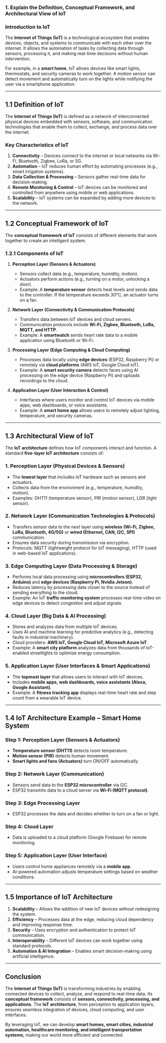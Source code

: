 ### **1. Explain the Definition, Conceptual Framework, and Architectural View of IoT**

### **Introduction to IoT**

The **Internet of Things (IoT)** is a technological ecosystem that enables devices, objects, and systems to communicate with each other over the internet. It allows the automation of tasks by collecting data through sensors, processing it, and making real-time decisions without human intervention.

For example, in a **smart home**, IoT allows devices like smart lights, thermostats, and security cameras to work together. A motion sensor can detect movement and automatically turn on the lights while notifying the user via a smartphone application.

---

## **1.1 Definition of IoT**

The **Internet of Things (IoT)** is defined as a network of interconnected physical devices embedded with sensors, software, and communication technologies that enable them to collect, exchange, and process data over the internet.

### **Key Characteristics of IoT**

1. **Connectivity** – Devices connect to the internet or local networks via Wi-Fi, Bluetooth, Zigbee, LoRa, or 5G.
2. **Automation** – IoT reduces human effort by automating processes (e.g., smart irrigation systems).
3. **Data Collection & Processing** – Sensors gather real-time data for decision-making.
4. **Remote Monitoring & Control** – IoT devices can be monitored and controlled from anywhere using mobile or web applications.
5. **Scalability** – IoT systems can be expanded by adding more devices to the network.

---

## **1.2 Conceptual Framework of IoT**

The **conceptual framework of IoT** consists of different elements that work together to create an intelligent system.

### **1.2.1 Components of IoT**

1. **Perception Layer (Sensors & Actuators)**

   * Sensors collect data (e.g., temperature, humidity, motion).
   * Actuators perform actions (e.g., turning on a motor, unlocking a door).
   * Example: A **temperature sensor** detects heat levels and sends data to the controller. If the temperature exceeds 30°C, an actuator turns on a fan.

2. **Network Layer (Connectivity & Communication Protocols)**

   * Transfers data between IoT devices and cloud servers.
   * Communication protocols include **Wi-Fi, Zigbee, Bluetooth, LoRa, MQTT, and HTTP**.
   * Example: A **smartwatch** sends heart rate data to a mobile application using Bluetooth or Wi-Fi.

3. **Processing Layer (Edge Computing & Cloud Computing)**

   * Processes data locally using **edge devices** (ESP32, Raspberry Pi) or remotely via **cloud platforms** (AWS IoT, Google Cloud IoT).
   * Example: A **smart security camera** detects faces using AI processing on the edge device (Raspberry Pi) and uploads recordings to the cloud.

4. **Application Layer (User Interaction & Control)**

   * Interfaces where users monitor and control IoT devices via mobile apps, web dashboards, or voice assistants.
   * Example: A **smart home app** allows users to remotely adjust lighting, temperature, and security cameras.

---

## **1.3 Architectural View of IoT**

The **IoT architecture** defines how IoT components interact and function. A standard **five-layer IoT architecture** consists of:

### **1. Perception Layer (Physical Devices & Sensors)**

* The **lowest layer** that includes IoT hardware such as sensors and actuators.
* Collects data from the environment (e.g., temperature, humidity, motion).
* Examples: DHT11 (temperature sensor), PIR (motion sensor), LDR (light sensor).

### **2. Network Layer (Communication Technologies & Protocols)**

* Transfers sensor data to the next layer using **wireless (Wi-Fi, Zigbee, LoRa, Bluetooth, 4G/5G)** or **wired (Ethernet, CAN, I2C, SPI)** communication.
* Ensures data security during transmission via encryption.
* Protocols: MQTT (lightweight protocol for IoT messaging), HTTP (used in web-based IoT applications).

### **3. Edge Computing Layer (Data Processing & Storage)**

* Performs local data processing using **microcontrollers (ESP32, Arduino)** and **edge devices (Raspberry Pi, Nvidia Jetson)**.
* Reduces latency by processing data closer to the source instead of sending everything to the cloud.
* Example: An IoT **traffic monitoring system** processes real-time video on edge devices to detect congestion and adjust signals.

### **4. Cloud Layer (Big Data & AI Processing)**

* Stores and analyzes data from multiple IoT devices.
* Uses AI and machine learning for predictive analytics (e.g., detecting faults in industrial machinery).
* Cloud providers: **AWS IoT, Google Cloud IoT, Microsoft Azure IoT**.
* Example: A **smart city platform** analyzes data from thousands of IoT-enabled streetlights to optimize energy consumption.

### **5. Application Layer (User Interfaces & Smart Applications)**

* The **topmost layer** that allows users to interact with IoT devices.
* Includes **mobile apps, web dashboards, voice assistants (Alexa, Google Assistant)**.
* Example: A **fitness tracking app** displays real-time heart rate and step count from a wearable IoT device.

---

## **1.4 IoT Architecture Example – Smart Home System**

### **Step 1: Perception Layer (Sensors & Actuators)**

* **Temperature sensor (DHT11)** detects room temperature.
* **Motion sensor (PIR)** detects human movement.
* **Smart lights and fans (Actuators)** turn ON/OFF automatically.

### **Step 2: Network Layer (Communication)**

* Sensors send data to the **ESP32 microcontroller** via I2C.
* ESP32 transmits data to a cloud server via **Wi-Fi (MQTT protocol)**.

### **Step 3: Edge Processing Layer**

* ESP32 processes the data and decides whether to turn on a fan or light.

### **Step 4: Cloud Layer**

* Data is uploaded to a cloud platform (Google Firebase) for remote monitoring.

### **Step 5: Application Layer (User Interface)**

* Users control home appliances remotely via a **mobile app**.
* AI-powered automation adjusts temperature settings based on weather conditions.

---

## **1.5 Importance of IoT Architecture**

1. **Scalability** – Allows the addition of new IoT devices without redesigning the system.
2. **Efficiency** – Processes data at the edge, reducing cloud dependency and improving response time.
3. **Security** – Uses encryption and authentication to protect IoT communication.
4. **Interoperability** – Different IoT devices can work together using standard protocols.
5. **Automation & AI Integration** – Enables smart decision-making using artificial intelligence.

---

## **Conclusion**

The **Internet of Things (IoT)** is transforming industries by enabling connected devices to collect, analyze, and respond to real-time data. Its **conceptual framework** consists of **sensors, connectivity, processing, and applications**. The **IoT architecture**, from perception to application layers, ensures seamless integration of devices, cloud computing, and user interfaces.

By leveraging IoT, we can develop **smart homes, smart cities, industrial automation, healthcare monitoring, and intelligent transportation systems**, making our world more efficient and connected.

